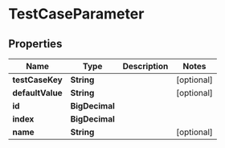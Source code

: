 # TestCaseParameter

## Properties

| Name             | Type           | Description | Notes      |
|------------------|----------------|-------------|------------|
| **testCaseKey**  | **String**     |             | [optional] |
| **defaultValue** | **String**     |             | [optional] |
| **id**           | **BigDecimal** |             |            |
| **index**        | **BigDecimal** |             |            |
| **name**         | **String**     |             | [optional] |



